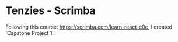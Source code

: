 # Tenzies - Scrimba

Following this course: https://scrimba.com/learn-react-c0e, I created 'Capstone Project 1'.
